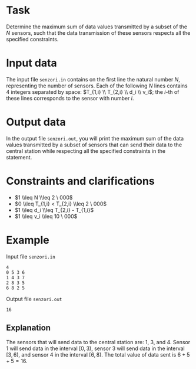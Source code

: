 # Task

Determine the maximum sum of data values transmitted by a subset of the $N$ sensors, such that the data transmission of these sensors respects all the specified constraints.

# Input data

The input file `senzori.in` contains on the first line the natural number $N$, representing the number of sensors. Each of the following $N$ lines contains 4 integers separated by space: $T_{1,i} \\ T_{2,i} \\ d_i \\ v_i$; the $i$-th of these lines corresponds to the sensor with number $i$.

# Output data

In the output file `senzori.out`, you will print the maximum sum of the data values transmitted by a subset of sensors that can send their data to the central station while respecting all the specified constraints in the statement.

# Constraints and clarifications

* $1 \\leq N \\leq 2 \ 000$
* $0 \\leq T_{1,i} < T_{2,i} \\leq 2 \ 000$
* $1 \\leq d_i \\leq T_{2,i} - T_{1,i}$
* $1 \\leq v_i \\leq 10 \ 000$

# Example

Input file `senzori.in`
```
4
0 5 3 6
1 4 3 7
2 8 3 5
6 8 2 5
```

Output file `senzori.out`
```
16
```

## Explanation

The sensors that will send data to the central station are: $1$, $3$, and $4$. Sensor $1$ will send data in the interval $[0,3)$, sensor $3$ will send data in the interval $[3,6)$, and sensor $4$ in the interval $[6,8)$. The total value of data sent is $6+5+5=16$.